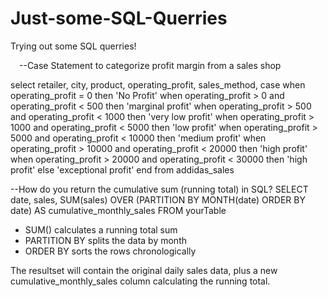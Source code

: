 # Just-some-SQL-Querries
Trying out some SQL querries!

  --Case Statement to categorize profit margin from a sales shop

select retailer, city, product, operating_profit, sales_method,
case
when operating_profit = 0 then 'No Profit'
when operating_profit > 0 and operating_profit < 500 then 'marginal profit'
when operating_profit > 500 and operating_profit < 1000 then 'very low profit'
when operating_profit > 1000 and operating_profit < 5000 then 'low profit'
when operating_profit > 5000 and operating_profit < 10000 then 'medium profit'
when operating_profit > 10000 and operating_profit < 20000 then 'high profit'
when operating_profit > 20000 and operating_profit < 30000 then 'high profit'
else 'exceptional profit'
end
from addidas_sales


--How do you return the cumulative sum (running total) in SQL?
SELECT 
 date,
 sales,
 SUM(sales) OVER (PARTITION BY MONTH(date) ORDER BY date) AS cumulative_monthly_sales
FROM yourTable

- SUM() calculates a running total sum 
- PARTITION BY splits the data by month
- ORDER BY sorts the rows chronologically 

The resultset will contain the original daily sales data, plus a new cumulative_monthly_sales column calculating the running total.
